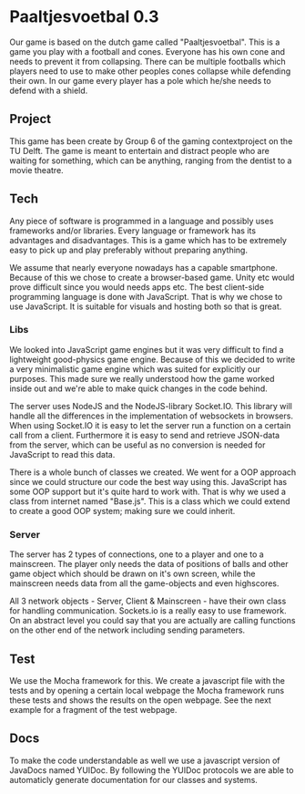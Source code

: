 # Paaltjesvoetbal 0.3

Our game is based on the dutch game called "Paaltjesvoetbal". This is a game you play with a football and cones. Everyone has his own cone and needs to prevent it from collapsing. There can be multiple footballs which players need to use to make other peoples cones collapse while defending their own. In our game every player has a pole which he/she needs to defend with a shield.

## Project

This game has been create by Group 6 of the gaming contextproject on the TU Delft. The game is meant to entertain and distract people who are waiting for something, which can be anything, ranging from the dentist to a movie theatre.

## Tech

Any piece of software is programmed in a language and possibly uses frameworks and/or libraries. Every language or framework has its advantages and disadvantages. This is a game which has to be extremely easy to pick up and play preferably without preparing anything.

We assume that nearly everyone nowadays has a capable smartphone. Because of this we chose to create a browser-based game. Unity etc would prove difficult since you would needs apps etc. The best client-side programming language is done with JavaScript. That is why we chose to use JavaScript. It is suitable for visuals and hosting both so that is great.

### Libs

We looked into JavaScript game engines but it was very difficult to find a lightweight good-physics game engine. Because of this we decided to write a very minimalistic game engine which was suited for explicitly our purposes. This made sure we really understood how the game worked inside out and we're able to make quick changes in the code behind.

The server uses NodeJS and the NodeJS-library Socket.IO. This library will handle all the differences in the implementation of websockets in browsers. When using Socket.IO it is easy to let the server run a function on a certain call from a client. Furthermore it is easy to send and retrieve JSON-data from the server, which can be useful as no conversion is needed for JavaScript to read this data. 

There is a whole bunch of classes we created. We went for a OOP approach since we could structure our code the best way using this. JavaScript has some OOP support but it's quite hard to work with. That is why we used a class from internet named "Base.js". This is a class which we could extend to create a good OOP system; making sure we could inherit.

### Server

The server has 2 types of connections, one to a player and one to a mainscreen. The player only needs the data of positions of balls and other game object which should be drawn on it's own screen, while the mainscreen needs data from all the game-objects and even highscores.

All 3 network objects - Server, Client & Mainscreen - have their own class for handling communication. Sockets.io is a really easy to use framework. On an abstract level you could say that you are actually are calling functions on the other end of the network including sending parameters.

## Test

We use the Mocha framework for this. We create a javascript file with the tests and by opening a certain local webpage the Mocha framework runs these tests and shows the results on the open webpage. See the next example for a fragment of the test webpage.

## Docs

To make the code understandable as well we use a javascript version of JavaDocs named YUIDoc. By following the YUIDoc protocols we are able to automaticly generate documentation for our classes and systems.